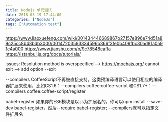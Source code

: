 ```yaml
---
title: Nodejs 单元测试
date: 2018-03-19 17:44:00
categories: ["NodeJs"]
tags: ["Automation test"]
---
```


https://www.liaoxuefeng.com/wiki/001434446689867b27157e896e74d51a89c25cc8b43bdb3000/00147203593334596b366f3fe0b409fbc30ad81a0a91c4a000
https://www.jianshu.com/p/9c78548caffa
https://istanbul.js.org/docs/tutorials/

issues:
Resolution method is overspecified --> https://mochajs.org/
cannot exit -->   add option --exit

--compilers
CoffeeScript不再被直接支持。这类预编译语言可以使用相应的编译器扩展来使用，比如CS1.6：--compilers coffee:coffee-script 和CS1.7+：--compilers coffee:coffee-script/register

babel-register
如果你的ES6模块是以.js为扩展名的，你可以npm install --save-dev babel-register，然后--require babel-register; --compilers就可以指定文件扩展名
